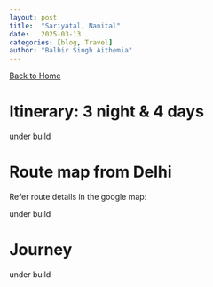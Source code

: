 ```yaml
---
layout: post
title:  "Sariyatal, Nanital"
date:   2025-03-13
categories: [blog, Travel]
author: "Balbir Singh Aithemia"
---
```

[Back to Home](https://bsgh1107.github.io/)  


# **Itinerary: 3 night & 4 days**
 under build
 
# **Route map from Delhi** 

Refer route details in the google map:

under build


# **Journey**
under build



[jekyll-docs]: https://jekyllrb.com/docs/home
[jekyll-gh]:   https://github.com/jekyll/jekyll
[jekyll-talk]: https://talk.jekyllrb.com/
